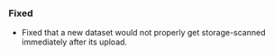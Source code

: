 ### Fixed
- Fixed that a new dataset would not properly get storage-scanned immediately after its upload.
